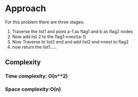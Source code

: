 # Approach
For this problem there are three stages:
1.  Traverse the list1 and point a-1 as flag1 and b as flag2 nodes
2.  Now add list 2 to the flag1->next(a-1)
3.  Now Traverse to list2 end and add list2 end->next to flag2
4. now return the list1.....

## Complexity
### Time complexity: O(n**2)
### Space complexity:O(n)

